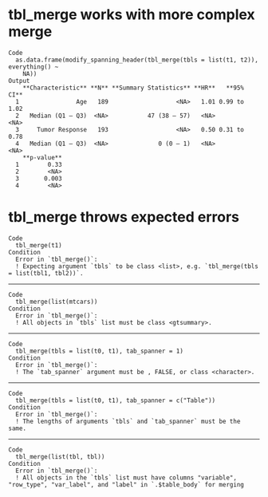 # tbl_merge works with more complex merge

    Code
      as.data.frame(modify_spanning_header(tbl_merge(tbls = list(t1, t2)), everything() ~
        NA))
    Output
        **Characteristic** **N** **Summary Statistics** **HR**   **95% CI**
      1                Age   189                   <NA>   1.01 0.99 to 1.02
      2   Median (Q1 – Q3)  <NA>           47 (38 – 57)   <NA>         <NA>
      3     Tumor Response   193                   <NA>   0.50 0.31 to 0.78
      4   Median (Q1 – Q3)  <NA>              0 (0 – 1)   <NA>         <NA>
        **p-value**
      1        0.33
      2        <NA>
      3       0.003
      4        <NA>

# tbl_merge throws expected errors

    Code
      tbl_merge(t1)
    Condition
      Error in `tbl_merge()`:
      ! Expecting argument `tbls` to be class <list>, e.g. `tbl_merge(tbls = list(tbl1, tbl2))`.

---

    Code
      tbl_merge(list(mtcars))
    Condition
      Error in `tbl_merge()`:
      ! All objects in `tbls` list must be class <gtsummary>.

---

    Code
      tbl_merge(tbls = list(t0, t1), tab_spanner = 1)
    Condition
      Error in `tbl_merge()`:
      ! The `tab_spanner` argument must be , FALSE, or class <character>.

---

    Code
      tbl_merge(tbls = list(t0, t1), tab_spanner = c("Table"))
    Condition
      Error in `tbl_merge()`:
      ! The lengths of arguments `tbls` and `tab_spanner` must be the same.

---

    Code
      tbl_merge(list(tbl, tbl))
    Condition
      Error in `tbl_merge()`:
      ! All objects in the `tbls` list must have columns "variable", "row_type", "var_label", and "label" in `.$table_body` for merging

